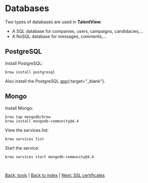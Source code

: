 # Databases

Two types of databases are used in **TalentView**:
- A SQL database for companies, users, campaigns, candidacies,...
- A NoSQL database for messages, comments,...

## PostgreSQL

Install PostgreSQL:
```
brew install postgresql
```
Also install the PostgreSQL [app](https://postgresapp.com/ "link to website"){:target="_blank"}.

## Mongo

Install Mongo:
```
brew tap mongodb/brew
brew install mongodb-community@4.4
```
View the services list:
```
brew services list
```
Start the service:
```
brew services start mongodb-community@4.4
```

&nbsp;

[Back: tools](./tools.md)  |  [Back to index](./index.md)  |  [Next: SSL certificates](./ssl.md)
